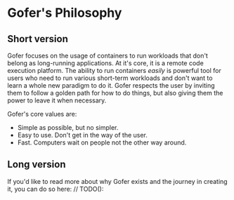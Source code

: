 # Gofer's Philosophy

## Short version

Gofer focuses on the usage of containers to run workloads that don't belong as long-running applications. At it's core,
it is a remote code execution platform. The ability to run containers _easily_ is powerful tool for users who need to
run various short-term workloads and don't want to learn a whole new paradigm to do it. Gofer respects the user by
inviting them to follow a golden path for how to do things, but also giving them the power to leave it when necessary.

Gofer's core values are:

- Simple as possible, but no simpler.
- Easy to use. Don't get in the way of the user.
- Fast. Computers wait on people not the other way around.

## Long version

If you'd like to read more about why Gofer exists and the journey in creating it, you can do so here: // TODO():
